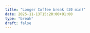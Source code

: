 ```yaml
---
title: "Longer Coffee break (30 min)"
date: 2025-11-13T15:20:00+01:00
type: "break"
draft: false
---
```

